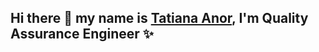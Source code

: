 ## Hi there 👋 my name is [Tatiana Anor](https://www.linkedin.com/in/tatiana-anor/), I'm Quality Assurance Engineer ✨
